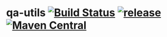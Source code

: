 # qa-utils [![Build Status](https://travis-ci.org/sbtqa/qa-utils.svg?branch=master)](https://travis-ci.org/sbtqa/qa-utils) [![release](http://github-release-version.herokuapp.com/github/allure-framework/allure-cucumber-jvm-adaptor/release.svg?style=flat)](https://github.com/sbtqa/qa-utils/releases/latest) [![Maven Central](https://maven-badges.herokuapp.com/maven-central/ru.sbtqa.tag/qa-utils/badge.svg?style=flat)](https://maven-badges.herokuapp.com/maven-central/ru.sbtqa.tag/qa-utils)
